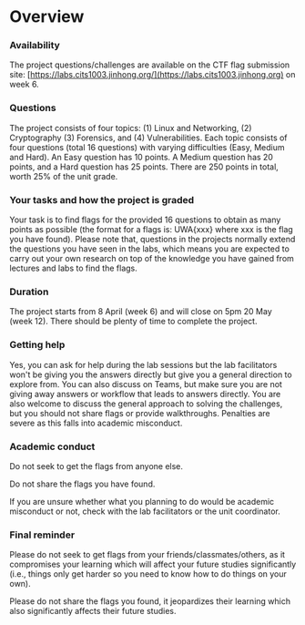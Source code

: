 # Overview

### Availability

The project questions/challenges are available on the CTF flag submission site: [https://labs.cits1003.jinhong.org/](https://labs.cits1003.jinhong.org) on week 6.

### Questions

The project consists of four topics: (1) Linux and Networking, (2) Cryptography (3) Forensics, and (4) Vulnerabilities. Each topic consists of four questions (total 16 questions) with varying difficulties (Easy, Medium and Hard). An Easy question has 10 points. A Medium question has 20 points, and a Hard question has 25 points. There are 250 points in total, worth 25% of the unit grade.


### Your tasks and how the project is graded

Your task is to find flags for the provided 16 questions to obtain as many points as possible (the format for a flags is: UWA{xxx} where xxx is the flag you have found). Please note that, questions in the projects normally extend the questions you have seen in the labs, which means you are expected to carry out your own research on top of the knowledge you have gained from lectures and labs to find the flags.  

### Duration

The project starts from 8 April (week 6) and will close on 5pm 20 May (week 12). There should be plenty of time to complete the project.

### Getting help

Yes, you can ask for help during the lab sessions but the lab facilitators won't be giving you the answers directly but give you a general direction to explore from. You can also discuss on Teams, but make sure you are not giving away answers or workflow that leads to answers directly. You are also welcome to discuss the general approach to solving the challenges, but you should not share flags or provide walkthroughs. Penalties are severe as this falls into academic misconduct.

### Academic conduct

Do not seek to get the flags from anyone else. &#x20;

Do not share the flags you have found. &#x20;

If you are unsure whether what you planning to do would be academic misconduct or not, check with the lab facilitators or the unit coordinator.&#x20;

### Final reminder

Please do not seek to get flags from your friends/classmates/others, as it compromises your learning which will affect your future studies significantly (i.e., things only get harder so you need to know how to do things on your own).

Please do not share the flags you found, it jeopardizes their learning which also significantly affects their future studies.
